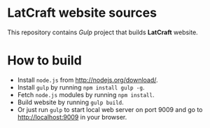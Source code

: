 # LatCraft website sources

This repository contains *Gulp* project that builds **LatCraft** website.

# How to build

- Install `node.js` from <http://nodejs.org/download/>.
- Install `gulp` by running `npm install gulp -g`.
- Fetch `node.js` modules by running `npm install`.
- Build website by running `gulp build`.
- Or just run `gulp` to start local web server on port 9009 and go to <http://localhost:9009> in your browser.
